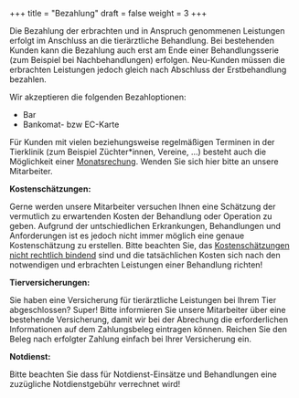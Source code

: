 +++
title = "Bezahlung"
draft = false
weight = 3
+++

Die Bezahlung der erbrachten und in Anspruch genommenen Leistungen erfolgt im Anschluss an die tierärztliche Behandlung. Bei bestehenden Kunden kann die Bezahlung auch erst am Ende einer Behandlungsserie (zum Beispiel bei Nachbehandlungen) erfolgen. Neu-Kunden müssen die erbrachten Leistungen jedoch gleich nach Abschluss der Erstbehandlung bezahlen.

Wir akzeptieren die folgenden Bezahloptionen:

- Bar
- Bankomat- bzw EC-Karte

Für Kunden mit vielen beziehungsweise regelmäßigen Terminen in der Tierklinik (zum Beispiel Züchter\*innen, Vereine, ...) besteht auch die Möglichkeit einer <u>Monatsrechung</u>. Wenden Sie sich hier bitte an unsere Mitarbeiter.

**Kostenschätzungen:**

Gerne werden unsere Mitarbeiter versuchen Ihnen eine Schätzung der vermutlich zu erwartenden Kosten der Behandlung oder Operation zu geben. Aufgrund der untschiedlichen Erkrankungen, Behandlungen und Anforderungen ist es jedoch nicht immer möglich eine genaue Kostenschätzung zu erstellen. Bitte beachten Sie, das <u>Kostenschätzungen nicht rechtlich bindend</u> sind und die tatsächlichen Kosten sich nach den notwendigen und erbrachten Leistungen einer Behandlung richten!

**Tierversicherungen:**

Sie haben eine Versicherung für tierärztliche Leistungen bei Ihrem Tier abgeschlossen? Super! Bitte informieren Sie unsere Mitarbeiter über eine bestehende Versicherung, damit wir bei der Abrechung die erforderlichen Informationen auf dem Zahlungsbeleg eintragen können. Reichen Sie den Beleg nach erfolgter Zahlung einfach bei Ihrer Versicherung ein.

**Notdienst:**

Bitte beachten Sie dass für Notdienst-Einsätze und Behandlungen eine zuzügliche Notdienstgebühr verrechnet wird!

